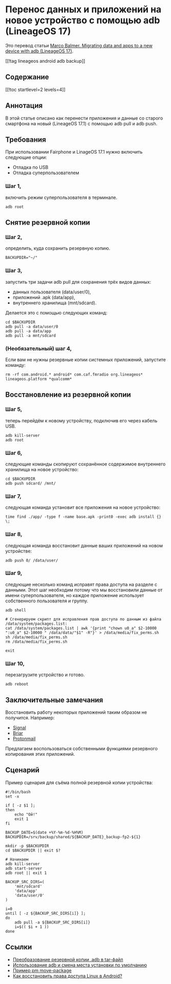 Перенос данных и приложений на новое устройство с помощью adb (LineageOS 17)
============================================================================

Это перевод статьи [Marco Balmer. Migrating data and apps to a new device with adb (LineageOS 17)](https://balmer.name/android/adb-migrating-data-and-apps-lineageos-17/).

[[!tag lineageos android adb backup]]

Содержание
----------

[[!toc startlevel=2 levels=4]]

Аннотация
---------

В этой статье описано как перенести приложения и данные со старого смартфона на новый (LineageOS 17.1) с помощью adb pull и adb push.

Требования
----------

При использовании Fairphone и LinageOS 17.1 нужно включить следующие опции:

- Отладка по USB
- Отладка суперпользователем

### Шаг 1,

включить режим суперпользователя в терминале.

    adb root

Снятие резервной копии
----------------------

### Шаг 2,

определить, куда сохранить резервную копию.

    BACKUPDIR="~/"

### Шаг 3,

запустить три задачи adb pull для сохранения трёх видов данных:

- данных пользователя (data/user/0),
- приложений .apk (data/app),
- внутреннего хранилища (mnt/sdcard).

Делается это с помощью следующих команд:

    cd $BACKUPDIR
    adb pull -a data/user/0
    adb pull -a data/app
    adb pull -a mnt/sdcard

### (Необязательный) шаг 4,

Если вам не нужны резервные копии системных приложений, запустите команду:

    rm -rf com.android.* android* com.caf.fmradio org.lineageos* lineageos.platform *qualcomm*

Восстановление из резервной копии
---------------------------------

### Шаг 5,

теперь перейдём к новому устройству, подключив его через кабель USB.

    adb kill-server
    adb root

### Шаг 6,

следующие команды скопируют сохранённое содержимое внутреннего хранилища на новое устройство:

    cd $BACKUPDIR
    adb push sdcard/ /mnt/

### Шаг 7,

следующая команда установит все приложения на новое устройство:

    time find ./app/ -type f -name base.apk -print0 -exec adb install {} \;

### Шаг 8,

следующая команда восстановит данные ваших приложений на новом устройстве:

    adb push 0/ /data/user/

### Шаг 9,

следующие несколько команд исправят права доступа на разделе с данными. Этот шаг необходим потому что мы восстановили данные от имени суперпользователя, но каждое приложение использует собственного пользователя и группу.

    adb shell
    
    # Сгенерируем скрипт для исправления прав доступа по данным из файла /data/system/packages.list:
    cat /data/system/packages.list | awk '{print "chown u0_a" $2-10000 ":u0_a" $2-10000 " /data/data/"$1" -R"}' > /data/media/fix_perms.sh
    sh /data/media/fix_perms.sh
    rm /data/media/fix_perms.sh
    
    exit

### Шаг 10,

перезагрузите устройство и готово.

    adb reboot

Заключительные замечания
------------------------

Восстановить работу некоторых приложений таким образом не получится. Например:

- [Signal](https://signal.org/android/apk)
- [Briar](https://briarproject.org/)
- [Protonmail](https://play.google.com/store/apps/details?id=ch.protonmail.android)

Предлагаем воспользоваться собственными функциями резервного копирования этих приложений.

Сценарий
--------

Пример сценария для съёма полной резервной копии устройства:

    #!/bin/bash
    set -x
    
    if [ -z $1 ];
    then
        echo "Ой!"
        exit 1
    fi
    
    BACKUP_DATE=$(date +%Y-%m-%d-%H%M)
    BACKUPDIR=/srv/backup/shared/${BACKUP_DATE}_backup-fp2-${1}
    
    mkdir -p $BACKUPDIR
    cd $BACKUPDIR || exit $?
    
    # Начинаем
    adb kill-server
    adb start-server
    adb root || exit 1

    BACKUP_SRC_DIRS=(
        'mnt/sdcard'
        'data/app'
        'data/user/0'
    )
    
    i=0
    until [ -z ${BACKUP_SRC_DIRS[i]} ];
    do
        adb pull -a ${BACKUP_SRC_DIRS[i]}
        i=$(( $i + 1 ))
    done

Ссылки
------

- [Преобразование резервной копии .adb в tar-файл](https://stackoverflow.com/questions/15558353/how-can-one-pull-the-private-data-of-ones-own-android-app)
- [Использование adb и смена места установки по умолчанию](https://www.instructables.com/id/Android-The-complete-guide-for-moving-installed-ap/)
- [Пример pm move-package](https://pastebin.com/5HjgmWbJ)
- [Как восстановить права доступа Linux в Android?](https://stackoverflow.com/questions/4831095/how-to-reset-android-data-data-com-xxx-xxx-permissions-linux)
